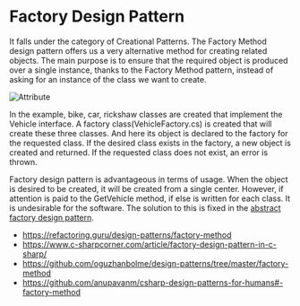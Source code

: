 # Factory Design Pattern

It falls under the category of Creational Patterns. The Factory Method design pattern offers us a very alternative method for creating related objects. The main purpose is to ensure that the required object is produced over a single instance, thanks to the Factory Method pattern, instead of asking for an instance of the class we want to create.



![Attribute](https://user-images.githubusercontent.com/29948990/232442988-6e5868b5-1808-407d-b540-19e4ed1541ae.jpg)

In the example, bike, car, rickshaw classes are created that implement the Vehicle interface. A factory class(VehicleFactory.cs) is created that will create these three classes. And here its object is declared to the factory for the requested class. If the desired class exists in the factory, a new object is created and returned. If the requested class does not exist, an error is thrown.

Factory design pattern is advantageous in terms of usage. When the object is desired to be created, it will be created from a single center. However, if attention is paid to the GetVehicle method, if else is written for each class. It is undesirable for the software. The solution to this is fixed in the [abstract factory design pattern](https://github.com/ProgrammingLessons/DesignPatterns/tree/main/AbstractFactory "Click").


* https://refactoring.guru/design-patterns/factory-method
* https://www.c-sharpcorner.com/article/factory-design-pattern-in-c-sharp/
* https://github.com/oguzhanbolme/design-patterns/tree/master/factory-method
* https://github.com/anupavanm/csharp-design-patterns-for-humans#-factory-method
